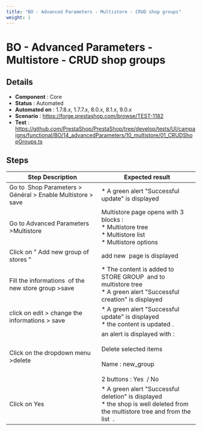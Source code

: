 ```yaml
---
title: "BO - Advanced Parameters - Multistore - CRUD shop groups"
weight: 1
---
```


# BO - Advanced Parameters - Multistore - CRUD shop groups
## Details
* **Component** : Core
* **Status** : Automated
* **Automated on** : 1.7.8.x, 1.7.7.x, 8.0.x, 8.1.x, 9.0.x
* **Scenario** : https://forge.prestashop.com/browse/TEST-1182
* **Test** : https://github.com/PrestaShop/PrestaShop/tree/develop/tests/UI/campaigns/functional/BO/14_advancedParameters/10_multistore/01_CRUDShopGroups.ts

## Steps
| Step Description | Expected result |
| ----- | ----- |
| Go to  Shop Parameters > Général > Enable Multistore > save | * A green alert "Successful update" is displayed |
| Go to Advanced Parameters >Multistore | Multistore page opens with 3 blocks : <br> * Multistore tree <br> * Multistore list <br> * Multistore options |
| Click on " Add new group of stores " | add new  page is displayed |
| Fill the informations  of the new store group >save | * The content is added to STORE GROUP  and to multistore tree<br> * A green alert "Successful creation" is displayed |
| click on edit > change the informations > save | * A green alert "Successful update" is displayed<br> * the content is updated . |
| Click on the dropdown menu >delete | an alert is displayed with : <br><br>Delete selected items<br><br>Name : new_group<br><br>2 buttons : Yes  / No |
| Click on Yes | * A green alert "Successful deletion" is displayed<br> * the shop is well deleted from the multistore tree and from the list  . |